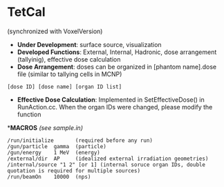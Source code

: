# TetCal
(synchronized with VoxelVersion)

* __Under Development__: surface source, visualization
* __Developed Functions__: External, Internal, Hadronic, dose arrangement (tallyinig), effective dose calculation
* __Dose Arrangement__: doses can be organized in [phantom name].dose file (similar to tallying cells in MCNP)
```
[dose ID] [dose name] [organ ID list]
```
* __Effective Dose Calculation__: Implemented in SetEffectiveDose() in RunAction.cc. When the organ IDs were changed, please modify the function

*__MACROS__ _(see sample.in)_
```
/run/initialize       (required before any run)
/gun/particle  gamma  (particle)
/gun/energy    1 MeV  (energy)
/external/dir  AP     (idealized external irradiation geometries)
/internal/source "1 2" [or 1] (internal soruce organ IDs, double quotation is required for multiple sources) 
/run/beamOn    10000  (nps)
```
